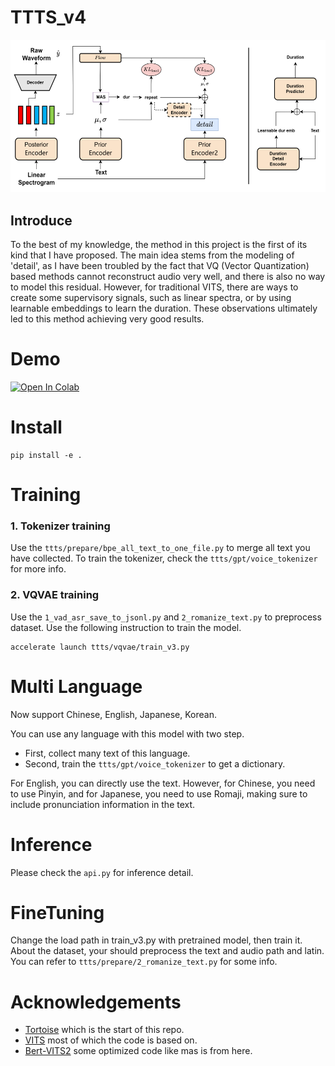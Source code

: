 # TTTS_v4

![image](arch_v3.png)

## Introduce
To the best of my knowledge, the method in this project is the first of its kind that I have proposed. The main idea stems from the modeling of 'detail', as I have been troubled by the fact that VQ (Vector Quantization) based methods cannot reconstruct audio very well, and there is also no way to model this residual. However, for traditional VITS, there are ways to create some supervisory signals, such as linear spectra, or by using learnable embeddings to learn the duration. These observations ultimately led to this method achieving very good results.

# Demo
[![Open In Colab](https://colab.research.google.com/assets/colab-badge.svg)](https://colab.research.google.com/github/adelacvg/ttts/blob/v4/demo.ipynb)

# Install
```
pip install -e .
```
# Training

### 1. Tokenizer training
Use the `ttts/prepare/bpe_all_text_to_one_file.py` to merge all text you have collected. To train the tokenizer, check the `ttts/gpt/voice_tokenizer` for more info.

### 2. VQVAE training
Use the `1_vad_asr_save_to_jsonl.py` and `2_romanize_text.py` to preprocess dataset.
Use the following instruction to train the model.
```
accelerate launch ttts/vqvae/train_v3.py
```

# Multi Language
Now support Chinese, English, Japanese, Korean.

You can use any language with this model with two step.
- First, collect many text of this language.
- Second, train the `ttts/gpt/voice_tokenizer` to get a dictionary.

For English, you can directly use the text. However, for Chinese, you need to use Pinyin, and for Japanese, you need to use Romaji, making sure to include pronunciation information in the text.

# Inference

Please check the `api.py` for inference detail.

# FineTuning

Change the load path in train_v3.py with pretrained model, then train it.
About the dataset, your should preprocess the text and audio path and latin. You can refer to `ttts/prepare/2_romanize_text.py` for some info.

# Acknowledgements
- [Tortoise](https://github.com/neonbjb/tortoise-tts) which is the start of this repo.
- [VITS](https://github.com/jaywalnut310/vits) most of which the code is based on.
- [Bert-VITS2](https://github.com/fishaudio/Bert-VITS2) some optimized code like mas is from here.